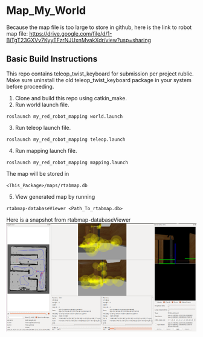 # Map_My_World
Because the map file is too large to store in github, here is the link to robot map file: https://drive.google.com/file/d/1-BiTgT23GXVv7KyyEFzrNJUxnMvakXdr/view?usp=sharing

## Basic Build Instructions
This repo contains teleop_twist_keyboard for submission per project rublic. Make sure uninstall the old teleop_twist_keyboard package in your system before proceeding.
1. Clone and build this repo using catkin_make.
2. Run world launch file.
```
roslaunch my_red_robot_mapping world.launch
```
3. Run teleop launch file.
```
roslaunch my_red_robot_mapping teleop.launch
```
4. Run mapping launch file.
```
roslaunch my_red_robot_mapping mapping.launch
```
The map will be stored in
```
<This_Package>/maps/rtabmap.db
```
5. View generated map by running
```
rtabmap-databaseViewer <Path_To_rtabmap.db>
```

Here is a snapshot from rtabmap-databaseViewer
<img src="my_red_robot_mapping.png"/>
